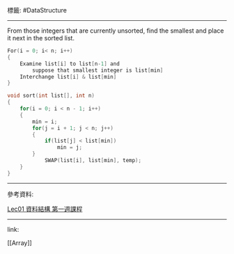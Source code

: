 標籤: #DataStructure 

---

From those integers that are currently unsorted, find the smallest and place it next in the sorted list.

```c
For(i = 0; i< n; i++)
{
	Examine list[i] to list[n-1] and
		suppose that smallest integer is list[min]
	Interchange list[i] & list[min]
}
```

```c
void sort(int list[], int n)
{
	for(i = 0; i < n - 1; i++)
	{
		min = i;
		for(j = i + 1; j < n; j++)
		{
			if(list[j] < list[min])
				min = j;
		}
			SWAP(list[i], list[min], temp);
	}
}
```

---

參考資料:

[Lec01 資料結構 第一週課程](https://youtu.be/3503j2L6qNA)

---

link:

[[Array]]